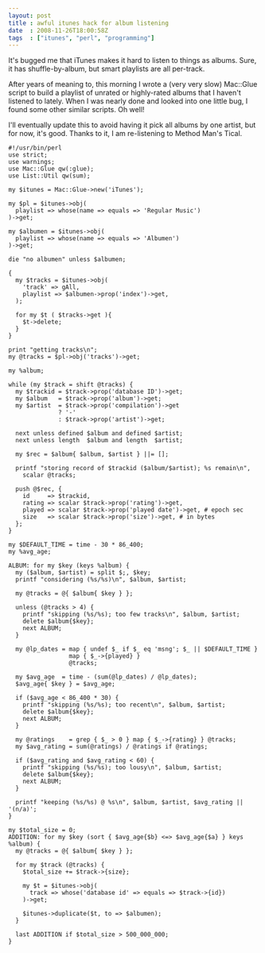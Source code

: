 ```yaml
---
layout: post
title : awful itunes hack for album listening
date  : 2008-11-26T18:00:58Z
tags  : ["itunes", "perl", "programming"]
---
```

It's bugged me that iTunes makes it hard to listen to things as albums.  Sure,
it has shuffle-by-album, but smart playlists are all per-track.

After years of meaning to, this morning I wrote a (very very slow) Mac::Glue
script to build a playlist of unrated or highly-rated albums that I haven't
listened to lately.  When I was nearly done and looked into one little bug, I
found some other similar scripts.  Oh well!

I'll eventually update this to avoid having it pick all albums by one artist,
but for now, it's good.  Thanks to it, I am re-listening to Method Man's Tical.

    #!/usr/bin/perl
    use strict;
    use warnings;
    use Mac::Glue qw(:glue);
    use List::Util qw(sum);

    my $itunes = Mac::Glue->new('iTunes');

    my $pl = $itunes->obj(
      playlist => whose(name => equals => 'Regular Music')
    )->get;

    my $albumen = $itunes->obj(
      playlist => whose(name => equals => 'Albumen')
    )->get;

    die "no albumen" unless $albumen;

    {
      my $tracks = $itunes->obj(
        'track' => gAll,
        playlist => $albumen->prop('index')->get,
      );

      for my $t ( $tracks->get ){
        $t->delete;
      }
    }

    print "getting tracks\n";
    my @tracks = $pl->obj('tracks')->get;

    my %album;

    while (my $track = shift @tracks) {
      my $trackid = $track->prop('database ID')->get;
      my $album   = $track->prop('album')->get;
      my $artist  = $track->prop('compilation')->get
                  ? '-'
                  : $track->prop('artist')->get;

      next unless defined $album and defined $artist;
      next unless length  $album and length  $artist;

      my $rec = $album{ $album, $artist } ||= [];

      printf "storing record of $trackid ($album/$artist); %s remain\n",
        scalar @tracks;

      push @$rec, {
        id     => $trackid,
        rating => scalar $track->prop('rating')->get,
        played => scalar $track->prop('played date')->get, # epoch sec
        size   => scalar $track->prop('size')->get, # in bytes
      };
    }

    my $DEFAULT_TIME = time - 30 * 86_400;
    my %avg_age;

    ALBUM: for my $key (keys %album) {
      my ($album, $artist) = split $;, $key;
      printf "considering (%s/%s)\n", $album, $artist;

      my @tracks = @{ $album{ $key } };

      unless (@tracks > 4) {
        printf "skipping (%s/%s); too few tracks\n", $album, $artist;
        delete $album{$key};
        next ALBUM;
      }

      my @lp_dates = map { undef $_ if $_ eq 'msng'; $_ || $DEFAULT_TIME }
                     map { $_->{played} }
                     @tracks;

      my $avg_age  = time - (sum(@lp_dates) / @lp_dates);
      $avg_age{ $key } = $avg_age;

      if ($avg_age < 86_400 * 30) {
        printf "skipping (%s/%s); too recent\n", $album, $artist;
        delete $album{$key};
        next ALBUM;
      }

      my @ratings    = grep { $_ > 0 } map { $_->{rating} } @tracks;
      my $avg_rating = sum(@ratings) / @ratings if @ratings;

      if ($avg_rating and $avg_rating < 60) {
        printf "skipping (%s/%s); too lousy\n", $album, $artist;
        delete $album{$key};
        next ALBUM;
      }

      printf "keeping (%s/%s) @ %s\n", $album, $artist, $avg_rating || '(n/a)';
    }

    my $total_size = 0;
    ADDITION: for my $key (sort { $avg_age{$b} <=> $avg_age{$a} } keys %album) {
      my @tracks = @{ $album{ $key } };

      for my $track (@tracks) {
        $total_size += $track->{size};

        my $t = $itunes->obj(
          track => whose('database id' => equals => $track->{id})
        )->get;
        
        $itunes->duplicate($t, to => $albumen);
      }

      last ADDITION if $total_size > 500_000_000;
    }

